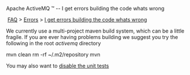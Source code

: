 Apache ActiveMQ ™ -- I get errors building the code whats wrong 

 [FAQ](/FAQ/index.md) > [Errors](../../FAQ/errors.md) > [I get errors building the code whats wrong](../../FAQ/Errors/i-get-errors-building-the-code-whats-wrong.md)


We currently use a multi-project maven build system, which can be a little fragile. If you are ever having problems building we suggest you try the following in the root _activemq_ directory

mvn clean
rm -rf ~/.m2/repository
mvn

You may also want to [disable the unit tests](../../FAQ/General/how-do-i-build-but-disable-the-unit-tests.md)

